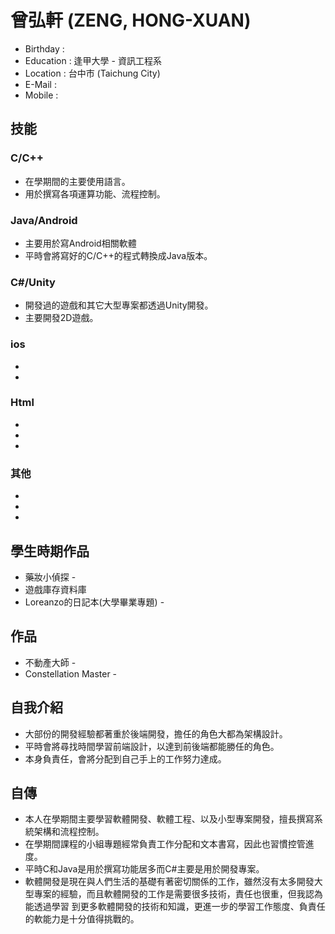 # 曾弘軒 (ZENG, HONG-XUAN)

* Birthday : 
* Education : 逢甲大學 - 資訊工程系
* Location : 台中市 (Taichung City)
* E-Mail : 
* Mobile : 

## 技能

### C/C++

* 在學期間的主要使用語言。
* 用於撰寫各項運算功能、流程控制。
 
### Java/Android

* 主要用於寫Android相關軟體
* 平時會將寫好的C/C++的程式轉換成Java版本。

### C#/Unity

* 開發過的遊戲和其它大型專案都透過Unity開發。
* 主要開發2D遊戲。

### ios
* 
* 
### Html

* 
* 
* 

### 其他

* 
* 
* 

## 學生時期作品

* 藥妝小偵探 - 
* 遊戲庫存資料庫
* Loreanzo的日記本(大學畢業專題) - 

## 作品

* 不動產大師 - 
* Constellation Master - 

## 自我介紹

* 大部份的開發經驗都著重於後端開發，擔任的角色大都為架構設計。
* 平時會將尋找時間學習前端設計，以達到前後端都能勝任的角色。
* 本身負責任，會將分配到自己手上的工作努力達成。

## 自傳

* 本人在學期間主要學習軟體開發、軟體工程、以及小型專案開發，擅長撰寫系統架構和流程控制。
* 在學期間課程的小組專題經常負責工作分配和文本書寫，因此也習慣控管進度。
* 平時C和Java是用於撰寫功能居多而C#主要是用於開發專案。
* 軟體開發是現在與人們生活的基礎有著密切關係的工作，雖然沒有太多開發大型專案的經驗，而且軟體開發的工作是需要很多技術，責任也很重，但我認為能透過學習   到更多軟體開發的技術和知識，更進一步的學習工作態度、負責任的軟能力是十分值得挑戰的。


